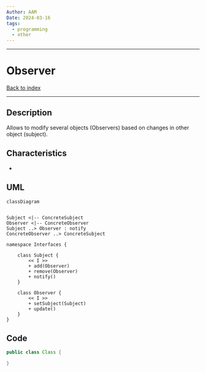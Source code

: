 ```yaml
---
Author: AAM
Date: 2024-03-16
tags:
  - programming
  - other
---
```

---
# Observer

[Back to index](../PATTERNS.md)

---

## Description

Allows to modify several objects (Observers) based on changes in other object (subject).

## Characteristics

- 

## UML

```mermaid
classDiagram


Subject <|-- ConcreteSubject
Observer <|-- ConcreteObserver
Subject ..> Observer : notify
ConcreteObserver ..> ConcreteSubject

namespace Interfaces {

	class Subject {
		<< I >>
		+ add(Observer)
		+ remove(Observer)
		+ notify()
	}

	class Observer {
		<< I >>
		+ setSubject(Subject)
		+ update()
	}
}

```
## Code

```java
public class Class { 

}
```